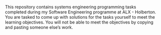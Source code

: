 This repository contains systems engineering programming tasks completed during my Software Engineering programme at ALX - Holberton. You are tasked to come up with solutions for the tasks yourself to meet the learning objectives. You will not be able to meet the objectives by copying and pasting someone else’s work.
